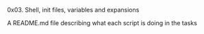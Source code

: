 0x03. Shell, init files, variables and expansions

A README.md file describing what each script is doing in the tasks
